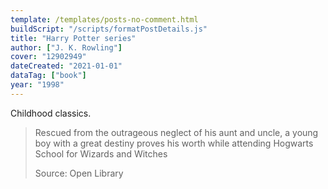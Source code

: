 ```yaml
---
template: /templates/posts-no-comment.html
buildScript: "/scripts/formatPostDetails.js"
title: "Harry Potter series"
author: ["J. K. Rowling"]
cover: "12902949"
dateCreated: "2021-01-01"
dataTag: ["book"]
year: "1998"
---
```


Childhood classics.

> Rescued from the outrageous neglect of his aunt and uncle, a young boy with a great destiny proves his worth while attending Hogwarts School for Wizards and Witches
>
> Source: Open Library
